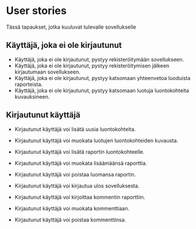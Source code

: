 # User stories

Tässä tapaukset, jotka kuuluvat tulevalle sovellukselle

## Käyttäjä, joka ei ole kirjautunut

- Käyttäjä, joka ei ole kirjautunut, pystyy rekisteröitymään sovellukseen.
- Käyttäjä, joka ei ole kirjautunut, pystyy rekisteröitymisen jälkeen kirjautumaan sovellukseen.
- Käyttäjä, joka ei ole kirjautunut, pystyy katsomaan yhteenvetoa luoduista raporteista.
- Käyttäjä, joka ei ole kirjautunut, pystyy katsomaan luotuja luontokohteita kuvauksineen.


## Kirjautunut käyttäjä

- Kirjautunut käyttäjä voi lisätä uusia luontokohteita.
- Kirjautunut käyttäjä voi muokata luotujen luontokohteiden kuvausta.
- Kirjautunut käyttäjä voi lisätä raportin luontokohteelle.
- Kirjautunut käyttäjä voi muokata lisäämäänsä raporttia.
- Kirjautunut käyttäjä voi poistaa luomansa raportin.
- Kirjautunut käyttäjä voi kirjautua ulos sovelluksesta.

- Kirjautunut käyttäjä voi kirjoittaa kommentin raporttiin.
- Kirjautunut käyttäjä voi muokata kommenttiaan.
- Kirjautunut käyttäjä voi poistaa kommenttinsa.

